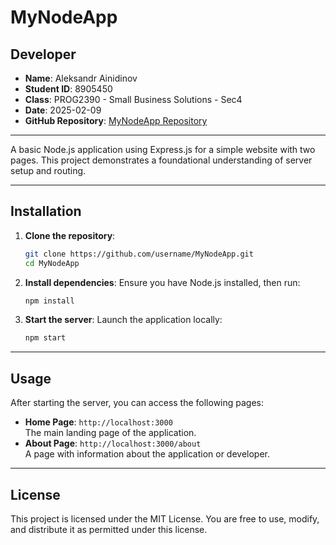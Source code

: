# MyNodeApp

## Developer

- **Name**: Aleksandr Ainidinov  
- **Student ID**: 8905450
- **Class**: PROG2390 - Small Business Solutions - Sec4
- **Date**: 2025-02-09 
- **GitHub Repository**: [MyNodeApp Repository](https://github.com/username/MyNodeApp)  

---

A basic Node.js application using Express.js for a simple website with two pages. This project demonstrates a foundational understanding of server setup and routing.

---

## Installation

1. **Clone the repository**:
   ```bash
   git clone https://github.com/username/MyNodeApp.git
   cd MyNodeApp
   ```

2. **Install dependencies**:
   Ensure you have Node.js installed, then run:
   ```bash
   npm install
   ```

3. **Start the server**:
   Launch the application locally:
   ```bash
   npm start
   ```

---

## Usage

After starting the server, you can access the following pages:

- **Home Page**: `http://localhost:3000`  
  The main landing page of the application.
- **About Page**: `http://localhost:3000/about`  
  A page with information about the application or developer.

---

## License

This project is licensed under the MIT License. You are free to use, modify, and distribute it as permitted under this license.
